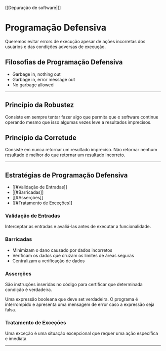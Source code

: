 [[Depuração de software|]]
# Programação Defensiva
Queremos evitar errors de execução apesar de ações incorretas dos usuários e das condições adversas de execução.

## Filosofias de Programação Defensiva
- Garbage in, nothing out
- Garbage in, error message out
- No garbage allowed

---
## Princípio da Robustez
Consiste em sempre tentar fazer algo que permita que o software continue operando mesmo que isso algumas vezes leve a resultados imprecisos.

## Princípio da Corretude
Consiste em nunca retornar um resultado impreciso. Não retornar nenhum resultado é melhor do que retornar um resultado incorreto.

---
## Estratégias de Programação Defensiva
- [[#Validação de Entradas]]
- [[#Barricadas]]
- [[#Asserções]]
- [[#Tratamento de Exceções]]

### Validação de Entradas
Interceptar as entradas e avaliá-las antes de executar a funcionalidade.

### Barricadas
- Minimizam o dano causado por dados incorretos
- Verificam os dados que cruzam os limites de áreas seguras
- Centralizam a verificação de dados

### Asserções
São instruções inseridas no código para certificar que determinada condição é verdadeira.

Uma expressão booleana que deve set verdadeira. O programa é interrompido e apresenta uma mensagem de error caso a expressão seja falsa.

### Tratamento de Exceções
Uma exceção é uma situação excepcional que requer uma ação específica e imediata.

---
